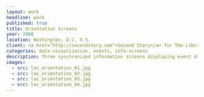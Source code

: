 ```yaml
---
layout: work
headline: work
published: true
title: Orientation Screens
year: 2008
location: Washington, D.C. U.S.
client: <a href="http://secondstory.com">Second Story</a> for The Library of Congress
categories: data-visualization, events, info-screens
description: Three synchronized information screens displaying event data, motion graphics and image slideshows
images:
  - src: loc_orientation_01.jpg
  - src: loc_orientation_02.jpg
  - src: loc_orientation_03.jpg
  - src: loc_orientation_04.jpg
---
```

